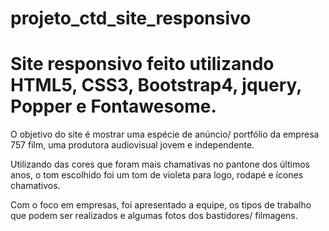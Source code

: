 # projeto_ctd_site_responsivo
 
<h1><strong>Site responsivo feito utilizando HTML5, CSS3, Bootstrap4, jquery, Popper e Fontawesome.</h1></strong>

O objetivo do site é mostrar uma espécie de anúncio/ portfólio da empresa 757 film, uma produtora audiovisual jovem e independente.

Utilizando das cores que foram mais chamativas no pantone dos últimos anos, o tom escolhido foi um tom de violeta para logo, rodapé e ícones chamativos.

Com o foco em empresas, foi apresentado a equipe, os tipos de trabalho que podem ser realizados e algumas fotos dos bastidores/ filmagens.

